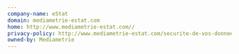 ```yaml
---
company-name: eStat
domain: mediametrie-estat.com
home: http://www.mediametrie-estat.com//
privacy-policy: http://www.mediametrie-estat.com/securite-de-vos-donnees/
owned-by: Mediametrie
---
```




